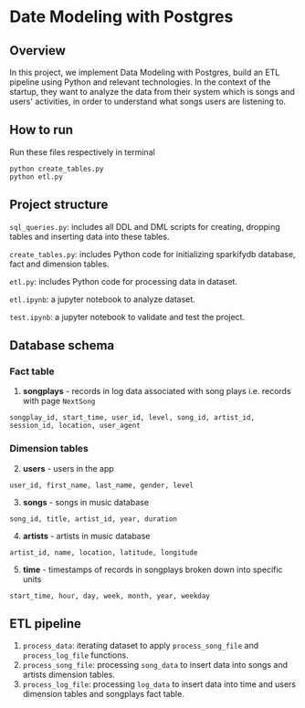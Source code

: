 # Date Modeling with Postgres

## Overview
In this project, we implement Data Modeling with Postgres, build an ETL pipeline using Python and relevant technologies. In the context of the startup, they want to analyze the data from their system which is songs and users' activities, in order to understand what songs users are listening to.

## How to run
Run these files respectively in terminal
```
python create_tables.py
python etl.py
```

## Project structure
```sql_queries.py```: includes all DDL and DML scripts for creating, dropping tables and inserting data into these tables.

```create_tables.py```: includes Python code for initializing sparkifydb database, fact and dimension tables.

```etl.py```: includes Python code for processing data in dataset.

```etl.ipynb```: a jupyter notebook to analyze dataset.

```test.ipynb```: a jupyter notebook to validate and test the project.

## Database schema

### Fact table
1. **songplays** - records in log data associated with song plays i.e. records with page `NextSong`
```
songplay_id, start_time, user_id, level, song_id, artist_id, session_id, location, user_agent
```

### Dimension tables
2. **users** - users in the app
```
user_id, first_name, last_name, gender, level
```
3. **songs** - songs in music database
```
song_id, title, artist_id, year, duration
```
4. **artists** - artists in music database
```
artist_id, name, location, latitude, longitude
```
5. **time** - timestamps of records in songplays broken down into specific units
```
start_time, hour, day, week, month, year, weekday
```

## ETL pipeline
1. ```process_data```: iterating dataset to apply ```process_song_file``` and ```process_log_file``` functions.
2. ```process_song_file```: processing ```song_data``` to insert data into songs and artists dimension tables.
3. ```process_log_file```: processing ```log_data``` to insert data into time and users dimension tables and songplays fact table.